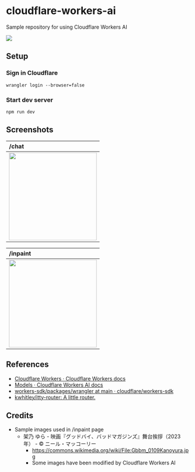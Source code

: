 # cloudflare-workers-ai

Sample repository for using Cloudflare Workers AI

<img src="https://repository-images.githubusercontent.com/765511674/e58ccc2e-c651-428f-8106-9ad94558d6f5">

## Setup

### Sign in Cloudflare

```console
wrangler login --browser=false
```

### Start dev server

```console
npm run dev
```

## Screenshots

| /chat |
| :-- |
| <img src="https://github.com/si-arakaki/cloudflare-workers-ai/assets/75659736/e2e47451-f3f3-4ef3-89f1-0de82c68655f" width="240"> |

| /inpaint |
| :-- |
| <img src="https://github.com/si-arakaki/cloudflare-workers-ai/assets/75659736/7a4a0f64-a598-4a99-aff3-e1c140f62fb7" width="240"> |

## References

- [Cloudflare Workers · Cloudflare Workers docs](https://developers.cloudflare.com/workers/)
- [Models · Cloudflare Workers AI docs](https://developers.cloudflare.com/workers-ai/models/)
- [workers-sdk/packages/wrangler at main · cloudflare/workers-sdk](https://github.com/cloudflare/workers-sdk/tree/main/packages/wrangler)
- [kwhitley/itty-router: A little router.](https://github.com/kwhitley/itty-router)

## Credits

- Sample images used in /inpaint page
  - 架乃 ゆら - 映画『グッドバイ、バッドマガジンズ』舞台挨拶（2023年） - © ニール・マッコーリー
    - https://commons.wikimedia.org/wiki/File:Gbbm_0109Kanoyura.jpg
    - Some images have been modified by Cloudflare Workers AI
